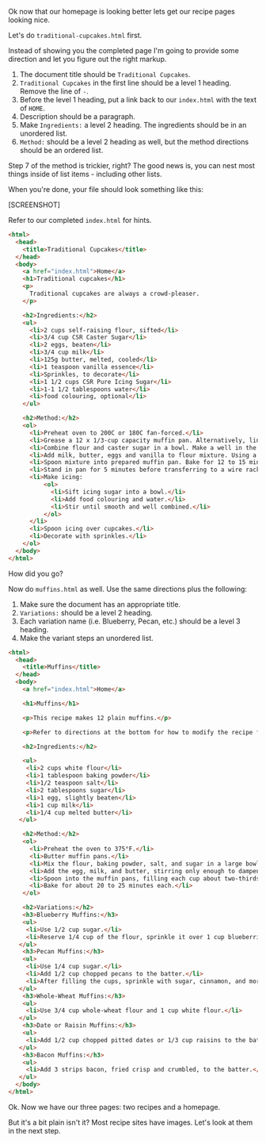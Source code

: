 Ok now that our homepage is looking better lets get our recipe pages looking nice.

Let's do `traditional-cupcakes.html` first.

Instead of showing you the completed page I'm going to provide some direction and let you figure out the right markup.

1. The document title should be `Traditional Cupcakes`.
1. `Traditional Cupcakes` in the first line should be a level 1 heading.  Remove the line of `-`.
2. Before the level 1 heading, put a link back to our `index.html` with the text of `HOME`.
2. Description should be a paragraph.
3. Make `Ingredients:` a level 2 heading. The ingredients should be in an unordered list.
4. `Method:` should be a level 2 heading as well, but the method directions should be an ordered list.

Step 7 of the method is trickier, right? The good news is, you can nest most things inside of list items - including other lists.  

When you're done, your file should look something like this:

[SCREENSHOT]

Refer to our completed `index.html` for hints.

```html
<html>
  <head>
    <title>Traditional Cupcakes</title>
  </head>
  <body>
    <a href="index.html">Home</a>
    <h1>Traditional cupcakes</h1>
    <p>
      Traditional cupcakes are always a crowd-pleaser.
    </p>

    <h2>Ingredients:</h2>
    <ul>
      <li>2 cups self-raising flour, sifted</li>
      <li>3/4 cup CSR Caster Sugar</li>
      <li>2 eggs, beaten</li>
      <li>3/4 cup milk</li>
      <li>125g butter, melted, cooled</li>
      <li>1 teaspoon vanilla essence</li>
      <li>Sprinkles, to decorate</li>
      <li>1 1/2 cups CSR Pure Icing Sugar</li>
      <li>1-1 1/2 tablespoons water</li>
      <li>food colouring, optional</li>
    </ul>

    <h2>Method:</h2>
    <ol>
      <li>Preheat oven to 200C or 180C fan-forced.</li>
      <li>Grease a 12 x 1/3-cup capacity muffin pan. Alternatively, line holes with paper cases.</li>
      <li>Combine flour and caster sugar in a bowl. Make a well in the centre.</li>
      <li>Add milk, butter, eggs and vanilla to flour mixture. Using a large metal spoon, stir gently to combine.</li>
      <li>Spoon mixture into prepared muffin pan. Bake for 12 to 15 minutes, or until a skewer inserted into the centre comes out clean.</li>
      <li>Stand in pan for 5 minutes before transferring to a wire rack to cool.</li>
      <li>Make icing:
          <ol>
            <li>Sift icing sugar into a bowl.</li>
            <li>Add food colouring and water.</li>
            <li>Stir until smooth and well combined.</li>
          </ol>
      </li>
      <li>Spoon icing over cupcakes.</li>
      <li>Decorate with sprinkles.</li>
    </ol>
  </body>
</html>
```

How did you go?

Now do `muffins.html` as well.  Use the same directions plus the following:

1. Make sure the document has an appropriate title.
2. `Variations:` should be a level 2 heading.
3. Each variation name (i.e. Blueberry, Pecan, etc.) should be a level 3 heading.
4. Make the variant steps an unordered list.

```html
<html>
  <head>
    <title>Muffins</title>
  </head>
  <body>
    <a href="index.html">Home</a>

    <h1>Muffins</h1>

    <p>This recipe makes 12 plain muffins.</p>

    <p>Refer to directions at the bottom for how to modify the recipe for different types of muffins.</p>

    <h2>Ingredients:</h2>

    <ul>
     <li>2 cups white flour</li>
     <li>1 tablespoon baking powder</li>
     <li>1/2 teaspoon salt</li>
     <li>2 tablespoons sugar</li>
     <li>1 egg, slightly beaten</li>
     <li>1 cup milk</li>
     <li>1/4 cup melted butter</li>
   </ul>

    <h2>Method:</h2>
    <ol>
      <li>Preheat the oven to 375°F.</li>
      <li>Butter muffin pans.</li>
      <li>Mix the flour, baking powder, salt, and sugar in a large bowl.</li>
      <li>Add the egg, milk, and butter, stirring only enough to dampen the flour; the batter should not be smooth.</li>
      <li>Spoon into the muffin pans, filling each cup about two-thirds full.</li>
      <li>Bake for about 20 to 25 minutes each.</li>
    </ol>

    <h2>Variations:</h2>
    <h3>Blueberry Muffins:</h3>
    <ul>
     <li>Use 1/2 cup sugar.</li>
     <li>Reserve 1/4 cup of the flour, sprinkle it over 1 cup blueberries, and stir them into the batter last.</li>
   </ul>
    <h3>Pecan Muffins:</h3>
    <ul>
     <li>Use 1/4 cup sugar.</li>
     <li>Add 1/2 cup chopped pecans to the batter.</li>
     <li>After filling the cups, sprinkle with sugar, cinnamon, and more chopped nuts.</li>
   </ul>
    <h3>Whole-Wheat Muffins:</h3>
    <ul>
     <li>Use 3/4 cup whole-wheat flour and 1 cup white flour.</li>
   </ul>
    <h3>Date or Raisin Muffins:</h3>
    <ul>
     <li>Add 1/2 cup chopped pitted dates or 1/3 cup raisins to the batter.</li>
   </ul>
    <h3>Bacon Muffins:</h3>
    <ul>
     <li>Add 3 strips bacon, fried crisp and crumbled, to the batter.</li>
   </ul>
  </body>
</html>
```

Ok.  Now we have our three pages: two recipes and a homepage.

But it's a bit plain isn't it?  Most recipe sites have images.  Let's look at them in the next step.
